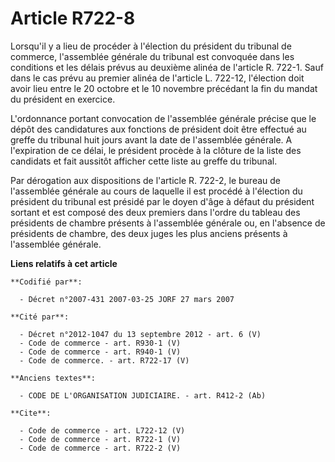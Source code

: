 # Article R722-8

Lorsqu'il y a lieu de procéder à l'élection du président du tribunal de commerce, l'assemblée générale du tribunal est
convoquée dans les conditions et les délais prévus au deuxième alinéa de l'article R. 722-1. Sauf dans le cas prévu au
premier alinéa de l'article L. 722-12, l'élection doit avoir lieu entre le 20 octobre et le 10 novembre précédant la fin du
mandat du président en exercice. 

L'ordonnance portant convocation de l'assemblée générale précise que le dépôt des candidatures aux fonctions de président
doit être effectué au greffe du tribunal huit jours avant la date de l'assemblée générale. A l'expiration de ce délai, le
président procède à la clôture de la liste des candidats et fait aussitôt afficher cette liste au greffe du tribunal. 

Par dérogation aux dispositions de l'article R. 722-2, le bureau de l'assemblée générale au cours de laquelle il est procédé
à l'élection du président du tribunal est présidé par le doyen d'âge à défaut du président sortant et est composé des deux
premiers dans l'ordre du tableau des présidents de chambre présents à l'assemblée générale ou, en l'absence de présidents de
chambre, des deux juges les plus anciens présents à l'assemblée générale.

**Liens relatifs à cet article**

	**Codifié par**:

	  - Décret n°2007-431 2007-03-25 JORF 27 mars 2007

	**Cité par**:

	  - Décret n°2012-1047 du 13 septembre 2012 - art. 6 (V)
	  - Code de commerce - art. R930-1 (V)
	  - Code de commerce - art. R940-1 (V)
	  - Code de commerce. - art. R722-17 (V)

	**Anciens textes**:

	  - CODE DE L'ORGANISATION JUDICIAIRE. - art. R412-2 (Ab)

	**Cite**:

	  - Code de commerce - art. L722-12 (V)
	  - Code de commerce - art. R722-1 (V)
	  - Code de commerce - art. R722-2 (V)
